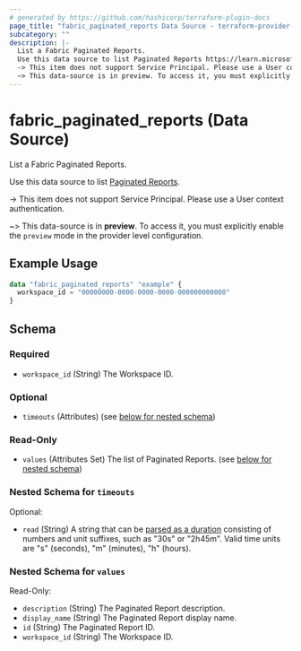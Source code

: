 ```yaml
---
# generated by https://github.com/hashicorp/terraform-plugin-docs
page_title: "fabric_paginated_reports Data Source - terraform-provider-fabric"
subcategory: ""
description: |-
  List a Fabric Paginated Reports.
  Use this data source to list Paginated Reports https://learn.microsoft.com/power-bi/paginated-reports/web-authoring/get-started-paginated-formatted-table.
  -> This item does not support Service Principal. Please use a User context authentication.
  ~> This data-source is in preview. To access it, you must explicitly enable the preview mode in the provider level configuration.
---
```


# fabric_paginated_reports (Data Source)

List a Fabric Paginated Reports.

Use this data source to list [Paginated Reports](https://learn.microsoft.com/power-bi/paginated-reports/web-authoring/get-started-paginated-formatted-table).

-> This item does not support Service Principal. Please use a User context authentication.

~> This data-source is in **preview**. To access it, you must explicitly enable the `preview` mode in the provider level configuration.

## Example Usage

```terraform
data "fabric_paginated_reports" "example" {
  workspace_id = "00000000-0000-0000-0000-000000000000"
}
```

<!-- schema generated by tfplugindocs -->
## Schema

### Required

- `workspace_id` (String) The Workspace ID.

### Optional

- `timeouts` (Attributes) (see [below for nested schema](#nestedatt--timeouts))

### Read-Only

- `values` (Attributes Set) The list of Paginated Reports. (see [below for nested schema](#nestedatt--values))

<a id="nestedatt--timeouts"></a>

### Nested Schema for `timeouts`

Optional:

- `read` (String) A string that can be [parsed as a duration](https://pkg.go.dev/time#ParseDuration) consisting of numbers and unit suffixes, such as "30s" or "2h45m". Valid time units are "s" (seconds), "m" (minutes), "h" (hours).

<a id="nestedatt--values"></a>

### Nested Schema for `values`

Read-Only:

- `description` (String) The Paginated Report description.
- `display_name` (String) The Paginated Report display name.
- `id` (String) The Paginated Report ID.
- `workspace_id` (String) The Workspace ID.
